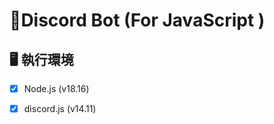 # 🤖Discord Bot (For JavaScript )

## 🖥️ 執行環境
- [x] Node.js (v18.16)
- [x] discord.js (v14.11)

    

 


